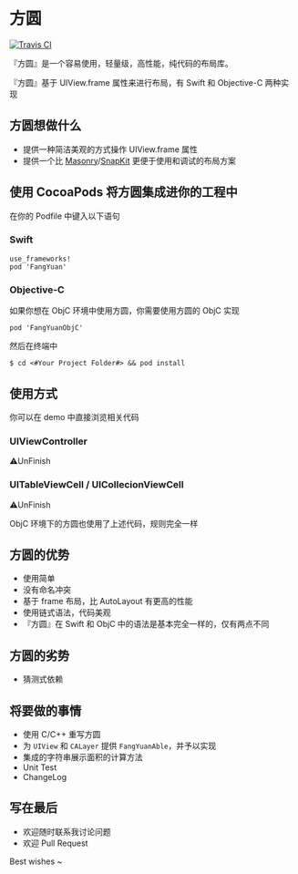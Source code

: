 # 方圆

[![Travis CI](https://travis-ci.org/HaloWang/FangYuan.svg?branch=master)](https://travis-ci.org/HaloWang/FangYuan)

『方圆』是一个容易使用，轻量级，高性能，纯代码的布局库。

『方圆』基于 UIView.frame 属性来进行布局，有 Swift 和 Objective-C 两种实现

## 方圆想做什么

* 提供一种简洁美观的方式操作 UIView.frame 属性
* 提供一个比 [Masonry](https://github.com/SnapKit/Masonry)/[SnapKit](https://github.com/SnapKit/SnapKit) 更便于使用和调试的布局方案

## 使用 CocoaPods 将方圆集成进你的工程中

在你的 Podfile 中键入以下语句

### Swift
```
use_frameworks!
pod 'FangYuan'
```
### Objective-C

如果你想在 ObjC 环境中使用方圆，你需要使用方圆的 ObjC 实现

```
pod 'FangYuanObjC'
```

然后在终端中

```
$ cd <#Your Project Folder#> && pod install
```

## 使用方式

你可以在 demo 中直接浏览相关代码

### UIViewController

⚠️UnFinish

### UITableViewCell / UICollecionViewCell

⚠️UnFinish

ObjC 环境下的方圆也使用了上述代码，规则完全一样

## 方圆的优势

- 使用简单
- 没有命名冲突
- 基于 frame 布局，比 AutoLayout 有更高的性能
- 使用链式语法，代码美观
- 『方圆』在 Swift 和 ObjC 中的语法是基本完全一样的，仅有两点不同

## 方圆的劣势

- 猜测式依赖

## 将要做的事情

- 使用 C/C++ 重写方圆
- 为 `UIView` 和 `CALayer` 提供 `FangYuanAble`，并予以实现
- 集成的字符串展示面积的计算方法
- Unit Test
- ChangeLog

## 写在最后

- 欢迎随时联系我讨论问题
- 欢迎 Pull Request

Best wishes ~
